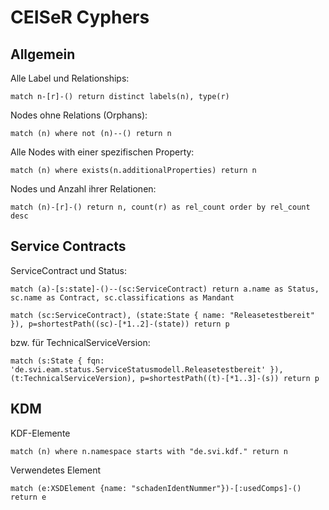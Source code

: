 # CEISeR Cyphers

## Allgemein

Alle Label und Relationships:
```
match n-[r]-() return distinct labels(n), type(r)
```

Nodes ohne Relations (Orphans):
```
match (n) where not (n)--() return n
```

Alle Nodes with einer spezifischen Property:
```
match (n) where exists(n.additionalProperties) return n
```

Nodes und Anzahl ihrer Relationen:
```
match (n)-[r]-() return n, count(r) as rel_count order by rel_count desc
```

## Service Contracts

ServiceContract und Status:
```
match (a)-[s:state]-()--(sc:ServiceContract) return a.name as Status, sc.name as Contract, sc.classifications as Mandant
```

```
match (sc:ServiceContract), (state:State { name: "Releasetestbereit" }), p=shortestPath((sc)-[*1..2]-(state)) return p
```

bzw. für TechnicalServiceVersion:
```
match (s:State { fqn: 'de.svi.eam.status.ServiceStatusmodell.Releasetestbereit' }), (t:TechnicalServiceVersion), p=shortestPath((t)-[*1..3]-(s)) return p
```

## KDM

KDF-Elemente
```
match (n) where n.namespace starts with "de.svi.kdf." return n
```

Verwendetes Element
```
match (e:XSDElement {name: "schadenIdentNummer"})-[:usedComps]-() return e 
```
